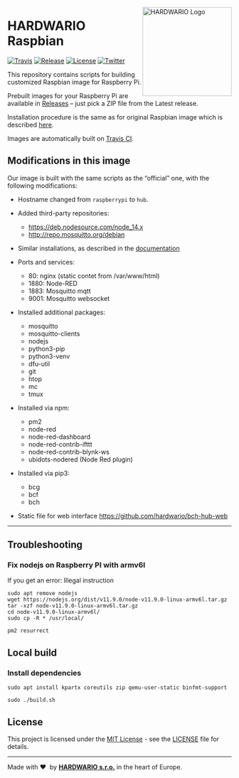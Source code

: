 <a href="https://www.hardwario.com/"><img src="https://www.hardwario.com/ci/assets/hw-logo.svg" width="200" alt="HARDWARIO Logo" align="right"></a>

# HARDWARIO Raspbian

[![Travis](https://img.shields.io/travis/hardwario/bc-raspbian/master.svg)](https://travis-ci.org/hardwario/bc-raspbian)
[![Release](https://img.shields.io/github/release/hardwario/bc-raspbian.svg)](https://github.com/hardwario/bc-raspbian/releases)
[![License](https://img.shields.io/github/license/hardwario/bc-raspbian.svg)](https://github.com/hardwario/bc-raspbian/blob/master/LICENSE)
[![Twitter](https://img.shields.io/twitter/follow/hardwario_en.svg?style=social&label=Follow)](https://twitter.com/hardwario_en)

This repository contains scripts for building customized Raspbian image for Raspberry Pi.

Prebuilt images for your Raspberry Pi are available in [Releases](https://github.com/hardwario/bc-raspbian/releases) – just pick a ZIP file from the Latest release.

Installation procedure is the same as for original Raspbian image which is described [here](https://www.raspberrypi.org/documentation/installation/installing-images/).

Images are automatically built on [Travis CI](https://travis-ci.org/hardwario/bc-raspbian).

## Modifications in this image

Our image is built with the same scripts as the “official” one, with the following modifications:

* Hostname changed from `raspberrypi` to `hub`.

* Added third-party repositories:
    * https://deb.nodesource.com/node_14.x
    * http://repo.mosquitto.org/debian

* Similar installations, as described in the [documentation](https://doc.bigclown.com/tutorials/playground-setup/#playground-setup-on-ubuntu)
* Ports and services:
    * 80: nginx (static contet from /var/www/html)
    * 1880: Node-RED
	* 1883: Mosquitto mqtt
	* 9001: Mosquitto websocket

* Installed additional packages:
	* mosquitto
	* mosquitto-clients
	* nodejs
	* python3-pip
	* python3-venv
	* dfu-util
	* git
	* htop
	* mc
	* tmux

* Installed via npm:
	* pm2
    * node-red
	* node-red-dashboard
	* node-red-contrib-ifttt
	* node-red-contrib-blynk-ws
	* ubidots-nodered (Node Red plugin)

* Installed via pip3:
	* bcg
	* bcf
	* bch

* Static file for web interface https://github.com/hardwario/bch-hub-web

---

## Troubleshooting

### Fix nodejs on Raspberry PI with armv6l

If you get an error: Illegal instruction

```
sudo apt remove nodejs
wget https://nodejs.org/dist/v11.9.0/node-v11.9.0-linux-armv6l.tar.gz
tar -xzf node-v11.9.0-linux-armv6l.tar.gz
cd node-v11.9.0-linux-armv6l/
sudo cp -R * /usr/local/

pm2 resurrect
```


## Local build

### Install dependencies

    sudo apt install kpartx coreutils zip qemu-user-static binfmt-support

	sudo ./build.sh


## License

This project is licensed under the [MIT License](https://opensource.org/licenses/MIT/) - see the [LICENSE](LICENSE) file for details.

---

Made with &#x2764;&nbsp; by [**HARDWARIO s.r.o.**](https://www.hardwario.com/) in the heart of Europe.

